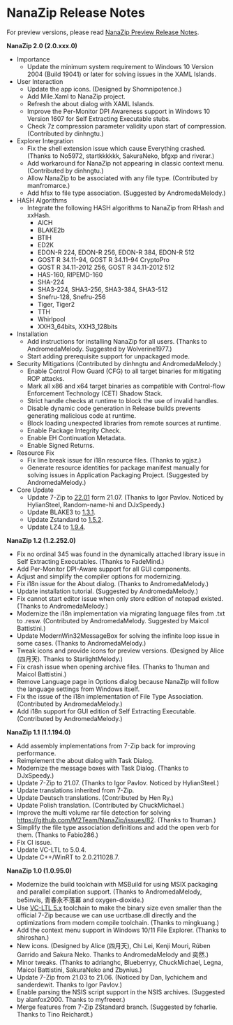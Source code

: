 ﻿# NanaZip Release Notes

For preview versions, please read
[NanaZip Preview Release Notes](ReleaseNotesPreview.md).

**NanaZip 2.0 (2.0.xxx.0)**

- Importance
  - Update the minimum system requirement to Windows 10 Version 2004
    (Build 19041) or later for solving issues in the XAML Islands.
- User Interaction
  - Update the app icons. (Designed by Shomnipotence.)
  - Add Mile.Xaml to NanaZip project.
  - Refresh the about dialog with XAML Islands.
  - Improve the Per-Monitor DPI Awareness support in Windows 10 Version 1607
    for Self Extracting Executable stubs.
  - Check 7z compression parameter validity upon start of compression.
    (Contributed by dinhngtu.)
- Explorer Integration
  - Fix the shell extension issue which cause Everything crashed. (Thanks to
    No5972, startkkkkkk, SakuraNeko, bfgxp and riverar.)
  - Add workaround for NanaZip not appearing in classic context menu.
    (Contributed by dinhngtu.)
  - Allow NanaZip to be associated with any file type. (Contributed by
    manfromarce.)
  - Add hfsx to file type association. (Suggested by AndromedaMelody.)
- HASH Algorithms
  - Integrate the following HASH algorithms to NanaZip from RHash and xxHash.
    - AICH
    - BLAKE2b
    - BTIH
    - ED2K
    - EDON-R 224, EDON-R 256, EDON-R 384, EDON-R 512
    - GOST R 34.11-94, GOST R 34.11-94 CryptoPro
    - GOST R 34.11-2012 256, GOST R 34.11-2012 512
    - HAS-160, RIPEMD-160
    - SHA-224
    - SHA3-224, SHA3-256, SHA3-384, SHA3-512
    - Snefru-128, Snefru-256
    - Tiger, Tiger2
    - TTH
    - Whirlpool
    - XXH3_64bits, XXH3_128bits
- Installation
  - Add instructions for installing NanaZip for all users. (Thanks to
    AndromedaMelody. Suggested by Wolverine1977.)
  - Start adding prerequisite support for unpackaged mode.
- Security Mitigations (Contributed by dinhngtu and AndromedaMelody.)
  - Enable Control Flow Guard (CFG) to all target binaries for mitigating ROP
    attacks.
  - Mark all x86 and x64 target binaries as compatible with Control-flow
    Enforcement Technology (CET) Shadow Stack.
  - Strict handle checks at runtime to block the use of invalid handles.
  - Disable dynamic code generation in Release builds prevents generating
    malicious code at runtime.
  - Block loading unexpected libraries from remote sources at runtime.
  - Enable Package Integrity Check.
  - Enable EH Continuation Metadata.
  - Enable Signed Returns.
- Resource Fix
  - Fix line break issue for i18n resource files. (Thanks to ygjsz.)
  - Generate resource identities for package manifest manually for solving
    issues in Application Packaging Project. (Suggested by AndromedaMelody.)
- Core Update
  - Update 7-Zip to [22.01](https://www.7-zip.org/history.txt) form 21.07.
    (Thanks to Igor Pavlov. Noticed by HylianSteel, Random-name-hi and
    DJxSpeedy.)
  - Update BLAKE3 to
    [1.3.1](https://github.com/BLAKE3-team/BLAKE3/releases/tag/1.3.1).
  - Update Zstandard to
    [1.5.2](https://github.com/facebook/zstd/releases/tag/v1.5.2).
  - Update LZ4 to [1.9.4](https://github.com/lz4/lz4/releases/tag/v1.9.4).

**NanaZip 1.2 (1.2.252.0)**

- Fix no ordinal 345 was found in the dynamically attached library issue in
  Self Extracting Executables. (Thanks to FadeMind.)
- Add Per-Monitor DPI-Aware support for all GUI components.
- Adjust and simplify the compiler options for modernizing.
- Fix i18n issue for the About dialog. (Thanks to AndromedaMelody.)
- Update installation tutorial. (Suggested by AndromedaMelody.)
- Fix cannot start editor issue when only store edition of notepad existed.
  (Thanks to AndromedaMelody.)
- Modernize the i18n implementation via migrating language files from .txt to
  .resw. (Contributed by AndromedaMelody. Suggested by Maicol Battistini.)
- Update ModernWin32MessageBox for solving the infinite loop issue in some
  cases. (Thanks to AndromedaMelody.)
- Tweak icons and provide icons for preview versions. (Designed by Alice
  (四月天). Thanks to StarlightMelody.)
- Fix crash issue when opening archive files. (Thanks to 1human and Maicol
  Battistini.)
- Remove Language page in Options dialog because NanaZip will follow the
  language settings from Windows itself.
- Fix the issue of the i18n implementation of File Type Association.
  (Contributed by AndromedaMelody.)
- Add i18n support for GUI edition of Self Extracting Executable.
  (Contributed by AndromedaMelody.)

**NanaZip 1.1 (1.1.194.0)**

- Add assembly implementations from 7-Zip back for improving performance.
- Reimplement the about dialog with Task Dialog.
- Modernize the message boxes with Task Dialog. (Thanks to DJxSpeedy.)
- Update 7-Zip to 21.07. (Thanks to Igor Pavlov. Noticed by HylianSteel.)
- Update translations inherited from 7-Zip.
- Update Deutsch translations. (Contributed by Hen Ry.)
- Update Polish translation. (Contributed by ChuckMichael.)
- Improve the multi volume rar file detection for solving
  https://github.com/M2Team/NanaZip/issues/82. (Thanks to 1human.)
- Simplify the file type association definitions and add the open verb for
  them. (Thanks to Fabio286.)
- Fix CI issue.
- Update VC-LTL to 5.0.4.
- Update C++/WinRT to 2.0.211028.7.

**NanaZip 1.0 (1.0.95.0)**

- Modernize the build toolchain with MSBuild for using MSIX packaging and
  parallel compilation support. (Thanks to AndromedaMelody, be5invis,
  青春永不落幕 and oxygen-dioxide.)
- Use [VC-LTL 5.x](https://github.com/Chuyu-Team/VC-LTL5) toolchain to make the
  binary size even smaller than the official 7-Zip because we can use
  ucrtbase.dll directly and the optimizations from modern compile toolchain.
  (Thanks to mingkuang.)
- Add the context menu support in Windows 10/11 File Explorer. (Thanks to
  shiroshan.)
- New icons. (Designed by Alice (四月天), Chi Lei, Kenji Mouri, Rúben Garrido
  and Sakura Neko. Thanks to AndromedaMelody and 奕然.)
- Minor tweaks. (Thanks to adrianghc, Blueberryy, ChuckMichael, Legna, Maicol
  Battistini, SakuraNeko and Zbynius.)
- Update 7-Zip from 21.03 to 21.06. (Noticed by Dan, lychichem and sanderdewit.
  Thanks to Igor Pavlov.)
- Enable parsing the NSIS script support in the NSIS archives. (Suggested by
  alanfox2000. Thanks to myfreeer.)
- Merge features from 7-Zip ZStandard branch. (Suggested by fcharlie. Thanks to
  Tino Reichardt.)
